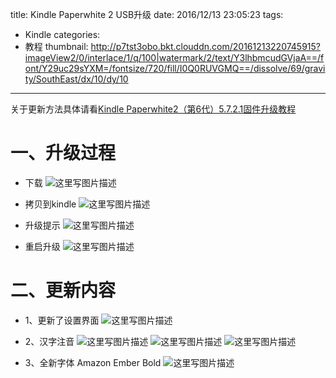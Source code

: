 title: Kindle Paperwhite 2 USB升级
date: 2016/12/13 23:05:23
tags:
- Kindle
categories:
- 教程
thumbnail: http://p7tst3obo.bkt.clouddn.com/20161213220745915?imageView2/0/interlace/1/q/100|watermark/2/text/Y3lhbmcudGVjaA==/font/Y29uc29sYXM=/fontsize/720/fill/I0Q0RUVGMQ==/dissolve/69/gravity/SouthEast/dx/10/dy/10
---


关于更新方法具体请看[Kindle Paperwhite2（第6代）5.7.2.1固件升级教程](http://blog.csdn.net/u011303443/article/details/50791773)

# 一、升级过程
- 下载
![这里写图片描述](http://p7tst3obo.bkt.clouddn.com/20161213220745915?imageView2/0/interlace/1/q/100|watermark/2/text/Y3lhbmcudGVjaA==/font/Y29uc29sYXM=/fontsize/720/fill/I0Q0RUVGMQ==/dissolve/69/gravity/SouthEast/dx/10/dy/10)

<!-- more -->

- 拷贝到kindle
![这里写图片描述](http://p7tst3obo.bkt.clouddn.com/20161213220814207?imageView2/0/interlace/1/q/100|watermark/2/text/Y3lhbmcudGVjaA==/font/Y29uc29sYXM=/fontsize/720/fill/I0Q0RUVGMQ==/dissolve/69/gravity/SouthEast/dx/10/dy/10)

- 升级提示
![这里写图片描述](http://p7tst3obo.bkt.clouddn.com/20161213221605991?imageView2/0/interlace/1/q/100|watermark/2/text/Y3lhbmcudGVjaA==/font/Y29uc29sYXM=/fontsize/720/fill/I0Q0RUVGMQ==/dissolve/69/gravity/SouthEast/dx/10/dy/10)

- 重启升级
![这里写图片描述](http://p7tst3obo.bkt.clouddn.com/20161213221618006?imageView2/0/interlace/1/q/100|watermark/2/text/Y3lhbmcudGVjaA==/font/Y29uc29sYXM=/fontsize/720/fill/I0Q0RUVGMQ==/dissolve/69/gravity/SouthEast/dx/10/dy/10)


# 二、更新内容
- 1、更新了设置界面
![这里写图片描述](http://p7tst3obo.bkt.clouddn.com/20161213221823119?imageView2/0/interlace/1/q/100|watermark/2/text/Y3lhbmcudGVjaA==/font/Y29uc29sYXM=/fontsize/720/fill/I0Q0RUVGMQ==/dissolve/69/gravity/SouthEast/dx/10/dy/10)

- 2、汉字注音
![这里写图片描述](http://p7tst3obo.bkt.clouddn.com/20161213221852073?imageView2/0/interlace/1/q/100|watermark/2/text/Y3lhbmcudGVjaA==/font/Y29uc29sYXM=/fontsize/720/fill/I0Q0RUVGMQ==/dissolve/69/gravity/SouthEast/dx/10/dy/10)
![这里写图片描述](http://p7tst3obo.bkt.clouddn.com/20161213221905620?imageView2/0/interlace/1/q/100|watermark/2/text/Y3lhbmcudGVjaA==/font/Y29uc29sYXM=/fontsize/720/fill/I0Q0RUVGMQ==/dissolve/69/gravity/SouthEast/dx/10/dy/10)
![这里写图片描述](http://p7tst3obo.bkt.clouddn.com/20161213221931446?imageView2/0/interlace/1/q/100|watermark/2/text/Y3lhbmcudGVjaA==/font/Y29uc29sYXM=/fontsize/720/fill/I0Q0RUVGMQ==/dissolve/69/gravity/SouthEast/dx/10/dy/10)


- 3、全新字体 Amazon Ember Bold
![这里写图片描述](http://p7tst3obo.bkt.clouddn.com/20161213222000836?imageView2/0/interlace/1/q/100|watermark/2/text/Y3lhbmcudGVjaA==/font/Y29uc29sYXM=/fontsize/720/fill/I0Q0RUVGMQ==/dissolve/69/gravity/SouthEast/dx/10/dy/10)
